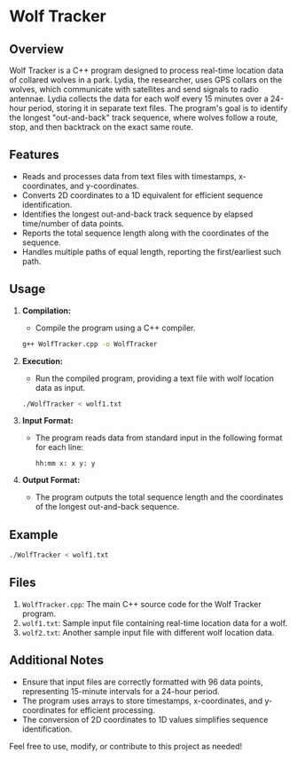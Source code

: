 # Wolf Tracker

## Overview

Wolf Tracker is a C++ program designed to process real-time location data of collared wolves in a park. Lydia, the researcher, uses GPS collars on the wolves, which communicate with satellites and send signals to radio antennae. Lydia collects the data for each wolf every 15 minutes over a 24-hour period, storing it in separate text files. The program's goal is to identify the longest "out-and-back" track sequence, where wolves follow a route, stop, and then backtrack on the exact same route.

## Features

- Reads and processes data from text files with timestamps, x-coordinates, and y-coordinates.
- Converts 2D coordinates to a 1D equivalent for efficient sequence identification.
- Identifies the longest out-and-back track sequence by elapsed time/number of data points.
- Reports the total sequence length along with the coordinates of the sequence.
- Handles multiple paths of equal length, reporting the first/earliest such path.

## Usage

1. **Compilation:**
   - Compile the program using a C++ compiler.
   ```bash
   g++ WolfTracker.cpp -o WolfTracker
   ```

2. **Execution:**
   - Run the compiled program, providing a text file with wolf location data as input.
   ```bash
   ./WolfTracker < wolf1.txt
   ```

3. **Input Format:**
   - The program reads data from standard input in the following format for each line:
     ```
     hh:mm x: x y: y
     ```

4. **Output Format:**
   - The program outputs the total sequence length and the coordinates of the longest out-and-back sequence.

## Example

```bash
./WolfTracker < wolf1.txt
```

## Files

1. `WolfTracker.cpp`: The main C++ source code for the Wolf Tracker program.
2. `wolf1.txt`: Sample input file containing real-time location data for a wolf.
3. `wolf2.txt`: Another sample input file with different wolf location data.

## Additional Notes

- Ensure that input files are correctly formatted with 96 data points, representing 15-minute intervals for a 24-hour period.
- The program uses arrays to store timestamps, x-coordinates, and y-coordinates for efficient processing.
- The conversion of 2D coordinates to 1D values simplifies sequence identification.

Feel free to use, modify, or contribute to this project as needed!
